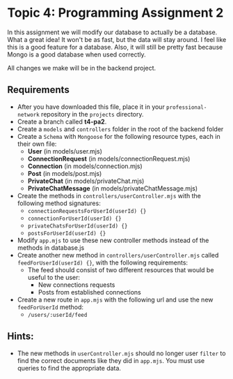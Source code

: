 # Topic 4: Programming Assignment 2

In this assignment we will modify our database to actually be a database. What a great idea! It won't be as fast, but the data will stay around. I feel like this is a good feature for a database. Also, it will still be pretty fast because Mongo is a good database when used correctly.

All changes we make will be in the backend project.

## Requirements

- After you have downloaded this file, place it in your `professional-network` repository in the `projects` directory.
- Create a branch called **t4-pa2**.
- Create a `models` and `controllers` folder in the root of the backend folder
- Create a `Schema` with `Mongoose` for the following resource types, each in their own file:
  - **User** (in models/user.mjs)
  - **ConnectionRequest** (in models/connectionRequest.mjs)
  - **Connection** (in models/connection.mjs)
  - **Post** (in models/post.mjs)
  - **PrivateChat** (in models/privateChat.mjs)
  - **PrivateChatMessage** (in models/privateChatMessage.mjs)
- Create the methods in `controllers/userController.mjs` with the following method signatures:
  - `connectionRequestsForUserId(userId) {}`
  - `connectionForUserId(userId) {}`
  - `privateChatsForUserId(userId) {}`
  - `postsForUserId(userId) {}`
- Modify `app.mjs` to use these new controller methods instead of the methods in database.js
- Create another new method in `controllers/userController.mjs` called `feedForUserId(userId) {}`, with the following requirements:
  - The feed should consist of two different resources that would be useful to the user:
    - New connections requests
    - Posts from established connections
- Create a new route in `app.mjs` with the following url and use the new `feedForUserId` method:
  - `/users/:userId/feed`

## Hints:

- The new methods in `userController.mjs` should no longer user `filter` to find the correct documents like they did in `app.mjs`. You must use queries to find the appropriate data.
